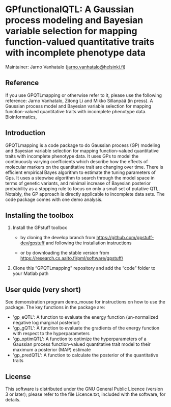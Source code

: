 # GPfunctionalQTL: A Gaussian process modeling and Bayesian variable selection for mapping function-valued quantitative traits with incomplete phenotype data

Maintainer: Jarno Vanhatalo (jarno.vanhatalo@helsinki.fi)

## Reference

If you use GPQTLmapping or otherwise refer to it, please use the following reference:
Jarno Vanhatalo, Zitong Li and Mikko Sillanpää (in press). A Gaussian process model and Bayesian variable selection for mapping function-valued quantitative traits with incomplete phenotype data. Bioinformatics, 

## Introduction 

GPQTLmapping is a code package to do Gaussian process (GP) modeling and Bayesian variable selection for mapping function-valued quantitative traits with incomplete phenotype data. It uses
GPs to model the continuously varying coefficients which describe how the effects of molecular markers on the quantitative trait are changing over time. There is efficient empirical Bayes algorithm to estimate the tuning parameters of Gps. It uses a stepwise algorithm to search through the model space in terms of genetic variants, and minimal increase of Bayesian posterior probability as a stopping rule to focus on only a small set of putative QTL. Notably, the GP approach is directly applicable to incomplete data sets. The code package comes with one demo analysis.

## Installing the toolbox 

1) Install the GPstuff toolbox 
  
   * by cloning the develop branch from <https://github.com/gpstuff-dev/gpstuff> and following the installation instructions
  
   * or by downloading the stable version from <https://research.cs.aalto.fi/pml/software/gpstuff/> 
   
2) Clone this “GPQTLmapping” repository and add the “code” folder to your Matlab path

## User quide (very short)

See demonstration program demo_mouse for instructions on how to use the package. The key functions in the package are:
* 'gp_eQTL': A function to evaluate the energy function (un-normalized negative log marginal posterior)
* 'gp_gQTL': A function to evaluate the gradients of the energy function with respect to the hyperparameters
* 'gp_optimQTL': A function to optimize the hyperparameters of a Gaussian process function-valued quantitative trait model to their maximum a posterior (MAP) estimate
* 'gp_predQTL': A function to calculate the posterior of the quantitative traits


## License 
This software is distributed under the GNU General Public Licence (version 3 or later); please refer to the file Licence.txt, included with the software, for details.
